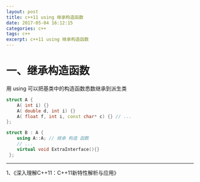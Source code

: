 ```yaml
---
layout: post
title: c++11 using 继承构造函数 
date: 2017-05-04 16:12:15
categories: c++ 
tags: c++  
excerpt: c++11 using 继承构造函数 
---
```


# 一、继承构造函数

用 using 可以把基类中的构造函数悉数继承到派生类

```c++
struct A {
    A( int i) {} 
    A( double d, int i) {} 
    A( float f, int i, const char* c) {} // ... 
}; 

struct B : A { 
    using A::A; // 继承 构造 函数 
    // ... 
    virtual void ExtraInterface(){}
 };
```

---
1、《深入理解C++11：C++11新特性解析与应用》
